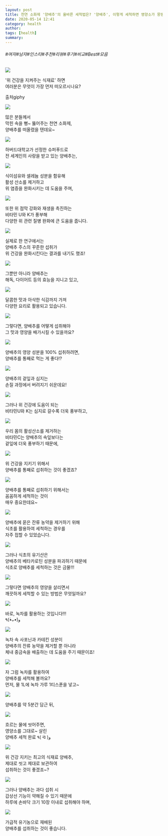 ```yaml
---
layout: post
title: 천연 소화제 '양배추'의 올바른 세척법은? '양배추', 이렇게 세척하면 영양소가 몽땅 파괴된다!?
date: 2020-05-14 12:41
category: health
author: 
tags: [health]
summary: 
---
```


###### #여자#남자#인스타#추천#리뷰#후기#비교#Best#모음

  
![](https://t1.daumcdn.net/liveboard/mboon/a2ee5be281864e9e8a1a2323746aef00.gif)

'위 건강을 지켜주는 식재료' 하면  
여러분은 무엇이 가장 먼저 떠오르시나요?  

출처giphy

![](https://img1.daumcdn.net/thumb/R720x0/?fname=https%3A%2F%2Ft1.daumcdn.net%2Fliveboard%2Fmboon%2F7574b87d92a048dfb11bb9b2a89ee1b4.png)

많은 분들께서  
막힌 속을 뻥~ 뚫어주는 천연 소화제,  
양배추를 떠올렸을 텐데요~  

![](https://img1.daumcdn.net/thumb/R720x0/?fname=https%3A%2F%2Ft1.daumcdn.net%2Fliveboard%2Fmboon%2F77ab3cd0fd7544f1b7f657651b59363f.png)

하버드대학교가 선정한 슈퍼푸드로  
전 세계인의 사랑을 받고 있는 양배추는,  

![](https://img1.daumcdn.net/thumb/R720x0/?fname=https%3A%2F%2Ft1.daumcdn.net%2Fliveboard%2Fmboon%2F33aade469e0f413c93f014529dc93409.JPG)

식이섬유와 셀레늄 성분을 함유해  
활성 산소를 제거하고  
위 염증을 완화시키는 데 도움을 주며,  

![](https://img1.daumcdn.net/thumb/R720x0/?fname=https%3A%2F%2Ft1.daumcdn.net%2Fliveboard%2Fmboon%2F4622e015cc2246598118f392d7161eaf.JPG)

또한 위 점막 강화와 재생을 촉진하는  
비타민 U와 K가 풍부해  
다양한 위 관련 질병 완화에 큰 도움을 줍니다.  

![](https://img1.daumcdn.net/thumb/R720x0/?fname=https%3A%2F%2Ft1.daumcdn.net%2Fliveboard%2Fmboon%2Fdfb388f5c7504cd886cb5e5ce2279d20.png)

실제로 한 연구에서는  
양배추 주스의 꾸준한 섭취가  
위 건강을 완화시킨다는 결과를 내기도 했죠!  

![](https://img1.daumcdn.net/thumb/R720x0/?fname=https%3A%2F%2Ft1.daumcdn.net%2Fliveboard%2Fmboon%2F8baa92007222497c9ab3853cf867535d.png)

그뿐만 아니라 양배추는  
해독, 다이어트 등의 효능을 지니고 있고,  

![](https://img1.daumcdn.net/thumb/R720x0/?fname=https%3A%2F%2Ft1.daumcdn.net%2Fliveboard%2Fmboon%2F12687988e0da4da4a04d1814c2f333fb.png)

달콤한 맛과 아삭한 식감까지 가져  
다양한 요리로 활용되고 있습니다.  

![](https://img1.daumcdn.net/thumb/R720x0/?fname=https%3A%2F%2Ft1.daumcdn.net%2Fliveboard%2Fmboon%2F08129b19b9e3426d9860204525aa2c38.png)

그렇다면, 양배추를 어떻게 섭취해야  
그 맛과 영양을 배가시킬 수 있을까요?  

![](https://img1.daumcdn.net/thumb/R720x0/?fname=https%3A%2F%2Ft1.daumcdn.net%2Fliveboard%2Fmboon%2F00f277bd09404b21a4c1b2a97590511f.JPG)

양배추의 영양 성분을 100% 섭취하려면,  
양배추를 통째로 먹는 게 좋다!?  

![](https://img1.daumcdn.net/thumb/R720x0/?fname=https%3A%2F%2Ft1.daumcdn.net%2Fliveboard%2Fmboon%2F89cf259bc286413fbbed814c5cfe9634.png)

양배추의 겉잎과 심지는  
손질 과정에서 버려지기 쉬운데요!  

![](https://img1.daumcdn.net/thumb/R720x0/?fname=https%3A%2F%2Ft1.daumcdn.net%2Fliveboard%2Fmboon%2Fb544bab9d1db4480803e5830d13c3b29.JPG)

그러나 위 건강에 도움이 되는  
비타민U와 K는 심지로 갈수록 더욱 풍부하고,  

![](https://img1.daumcdn.net/thumb/R720x0/?fname=https%3A%2F%2Ft1.daumcdn.net%2Fliveboard%2Fmboon%2Ff672a3463c21475d9d1a1f79791cf006.JPG)

우리 몸의 활성산소를 제거하는  
비타민C는 양배추의 속잎보다는  
겉잎에 더욱 풍부하기 때문에,  

![](https://img1.daumcdn.net/thumb/R720x0/?fname=https%3A%2F%2Ft1.daumcdn.net%2Fliveboard%2Fmboon%2Fa745732bbb8e448dab57e52b4e07527c.png)

위 건강을 지키기 위해서  
양배추를 통째로 섭취하는 것이 좋겠죠?  

![](https://t1.daumcdn.net/liveboard/mboon/30fa7a3eac2748778a5dd50769194b7b.gif)

양배추를 통째로 섭취하기 위해서는  
꼼꼼하게 세척하는 것이  
매우 중요한데요~  

![](https://img1.daumcdn.net/thumb/R720x0/?fname=https%3A%2F%2Ft1.daumcdn.net%2Fliveboard%2Fmboon%2F3eda99ad2b1448c5998deadfb302795c.png)

양배추에 묻은 잔류 농약을 제거하기 위해  
식초를 활용하여 세척하는 경우를  
자주 접할 수 있었습니다.  

![](https://img1.daumcdn.net/thumb/R720x0/?fname=https%3A%2F%2Ft1.daumcdn.net%2Fliveboard%2Fmboon%2F98579d6ad10d4e3fb53a0fbfd3203abb.JPG)

그러나 식초의 유기산은  
양배추의 베타카로틴 성분을 파괴하기 때문에  
식초로 양배추를 세척하는 것은 금물!!!  

![](https://img1.daumcdn.net/thumb/R720x0/?fname=https%3A%2F%2Ft1.daumcdn.net%2Fliveboard%2Fmboon%2F199f67e11ee84ad9903c77760a15fc8f.png)

그렇다면 양배추의 영양을 살리면서  
깨끗하게 세척할 수 있는 방법은 무엇일까요?  

![](https://img1.daumcdn.net/thumb/R720x0/?fname=https%3A%2F%2Ft1.daumcdn.net%2Fliveboard%2Fmboon%2F64371d602d784e44b675dbddfeabe5e0.png)

바로, 녹차를 활용하는 것입니다!!!  
٩(*•̀ᴗ•́*)و  

![](https://img1.daumcdn.net/thumb/R720x0/?fname=https%3A%2F%2Ft1.daumcdn.net%2Fliveboard%2Fmboon%2Fa0f057b2c7eb41b3ae6aa832fe42d5af.JPG)

녹차 속 사포닌과 카테킨 성분이  
양배추의 잔류 농약을 제거할 뿐 아니라  
체내 중금속을 배출하는 데 도움을 주기 때문이죠!  

![](https://t1.daumcdn.net/liveboard/mboon/6b89756dc22647eaa5273703334d7801.gif)

자 그럼 녹차를 활용하여  
양배추를 세척해 볼까요?  
먼저, 물 1L에 녹차 가루 1티스푼을 넣고~  

![](https://img1.daumcdn.net/thumb/R720x0/?fname=https%3A%2F%2Ft1.daumcdn.net%2Fliveboard%2Fmboon%2F20eb7ba11b534b159987c6e6b079752b.png)

양배추를 약 5분간 담근 뒤,  

![](https://t1.daumcdn.net/liveboard/mboon/cad2d57820c640498a75fb844c321c7e.gif)

흐르는 물에 씻어주면,  
영양소를 그대로~ 살린  
양배추 세척 완료 ٩( ᐛ )و  

![](https://img1.daumcdn.net/thumb/R720x0/?fname=https%3A%2F%2Ft1.daumcdn.net%2Fliveboard%2Fmboon%2F5357f17af87c4171821c8c1fbe486e6f.png)

위 건강 지키는 최고의 식재료 양배추,  
제대로 씻고 제대로 보관하여  
섭취하는 것이 좋겠죠~?  

![](https://img1.daumcdn.net/thumb/R720x0/?fname=https%3A%2F%2Ft1.daumcdn.net%2Fliveboard%2Fmboon%2F77c59c720a674709a2c008023f8ab3ae.png)

그러나 양배추는 과다 섭취 시  
갑상선 기능이 약해질 수 있기 때문에  
하루에 손바닥 크기 10장 이내로 섭취해야 하며,  

![](https://img1.daumcdn.net/thumb/R720x0/?fname=https%3A%2F%2Ft1.daumcdn.net%2Fliveboard%2Fmboon%2F4f974bee1da9447092dcd66112533b52.png)

가급적 유기농으로 재배된  
양배추를 섭취하는 것이 좋습니다.